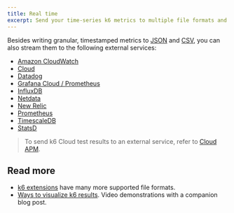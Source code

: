 ```yaml
---
title: Real time
excerpt: Send your time-series k6 metrics to multiple file formats and services
---
```


Besides writing granular, timestamped metrics to [JSON](../end-of-test/json) and [CSV](../end-of-test/json), you can also stream them to the following external services:

<Glossary>

- [Amazon CloudWatch](/results-output/real-time-metrics/amazon-cloudwatch)
- [Cloud](/results-output/real-time-metrics/cloud)
- [Datadog](/results-output/real-time-metrics/datadog)
- [Grafana Cloud / Prometheus](/results-output/real-time-metrics/grafana-cloud)
- [InfluxDB](/results-output/real-time-metrics/influxdb-+-grafana)
- [Netdata](/results-output/real-time-metrics/netdata)
- [New Relic](/results-output/real-time-metrics/new-relic)
- [Prometheus](/results-output/real-time-metrics/prometheus)
- [TimescaleDB](/results-output/real-time-metrics/timescaledb)
- [StatsD](/results-output/real-time-metrics/statsd)

</Glossary>

<Blockquote mod="note" title="This list applies to tests on your machine">

To send k6 Cloud test results to an external service, refer to
[Cloud APM](http://localhost:8000/cloud/integrations/cloud-apm/).

</Blockquote>

## Read more

- [k6 extensions](/extensions) have many more supported file formats.
- [Ways to visualize k6 results](https://k6.io/blog/ways-to-visualize-k6-results/). Video demonstrations with a companion blog post.

